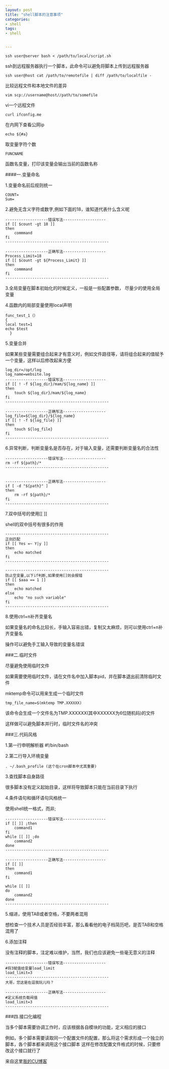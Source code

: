```yaml
---
layout: post
title: "shell脚本的注意事项"
categories:
- shell
tags:
- shell


---
```



    ssh user@server bash < /path/to/local/script.sh

ssh到远程服务器执行一个脚本，此命令可以避免将脚本上传到远程服务器

    ssh user@host cat /path/to/remotefile | diff /path/to/localfile -

比较远程文件和本地文件的差异

    vim scp://username@host//path/to/somefile

vi一个远程文件

    curl ifconfig.me

在内网下查看公网ip

    echo ${#a}

取变量字符个数

    FUNCNAME

函数名变量，打印该变量会输出当前的函数名称

####一.变量命名

1.变量命名前后规则统一

    COUNT=
    Sum=

2.避免无含义字符或数字,例如下面的18，谁知道代表什么含义呢 

    -------------------错误写法-------------------
    if [[ $count -gt 18 ]]
    then
        commmand
    fi
    ----------------------------------------------

    -------------------正确写法-------------------
    Process_Limit=18
    if [[ $count -gt ${Process_Limit} ]]
    then
        commmand
    fi
    ----------------------------------------------

3.全局变量在脚本初始化的时候定义，一般是一些配置参数， 尽量少的使用全局变量

4.函数内的局部变量使用local声明

    func_test_1（）
    {
    local test=1
    echo $test
      }

5.变量合并
  
  如果某些变量需要组合起来才有意义时，例如文件路径等，请将组合起来的值赋予一个变量，这样以后修改起来方便
  
    log_dir=/opt/log
    log_name=website.log
    -------------------错误写法-------------------
    if [[ ! -f ${log_dir}/mam/${log_name} ]]
    then
        touch ${log_dir}/mam/${log_name}
    fi
    ----------------------------------------------

    -------------------正确写法-------------------
    log_file=${log_dir}/${log_name}
    if [[ ! -f ${log_file} ]]
    then
        touch ${log_file}
    fi
    ----------------------------------------------

6.异常判断，判断变量名是否存在，对于输入变量，还需要判断变量名的合法性

    -------------------错误写法-------------------
    rm -rf ${path}/*
    ----------------------------------------------


    -------------------正确写法-------------------
    if [ -d "${path}" ]
    then
        rm -rf ${path}/*
    fi
    ----------------------------------------------

7.双中括号的使用[[ ]]
  
  shell的双中括号有很多的作用
  
    ----------------------------------------------
    正则匹配
    if [[ Yes =~ Y|y ]]
    then
        echo matched
    fi
    ----------------------------------------------

    ----------------------------------------------
    防止空变量,以下if判断,如果使用[]则会报错
    if [[ $aaa == 1 ]]
    then
        echo matched
    else
        echo "no such variable"
    fi
    ----------------------------------------------

8.使用ctrl+n补齐变量名
  
  如果变量名的命名比较长，手输入容易出错，复制又太麻烦，则可以使用ctrl+n补齐变量名
  
  操作可以避免手工输入导致的变量名错误

###二.临时文件

尽量避免使用临时文件

如果需要使用临时文件，请在文件名中加入脚本pid，并在脚本退出前清除临时文件

mktemp命令可以用来生成一个临时文件

`tmp_file_name=$(mktemp TMP.XXXXXX)`

该命令会生成一个文件名为TMP.XXXXXX(其中XXXXXX为6位随机码)的文件

这样做可以避免脚本并行时，临时文件名的冲突

###三.代码风格

1.第一行申明解析器
  #!/bin/bash

2.第二行导入环境变量

    . ~/.bash_profile (这个在cron脚本中尤其重要)

3.查找脚本自身路径
  
  很多脚本没有定义起始目录，这样将导致脚本只能在当前目录下执行

4.条件语句和循环语句风格统一
  
  使用shell统一格式，而非;

    -------------------错误写法-------------------
    if [[ ]] ;then
        command1
    fi
    while [[ ]] ;do
        command2
    done
    ----------------------------------------------

    -------------------正确写法-------------------
    if [[ ]]
    then
        command1
    fi

    while [[ ]]
    do
        command2
    done
    ----------------------------------------------

5.缩进，使用TAB或者空格，不要两者混用

想检查一个技术人员是否经验丰富，那么看看他的电子档简历吧，是否TAB和空格混用了

6.添加注释

  没有注释的脚本，注定难以维护，当然，我们也应该避免一些毫无意义的注释

    -------------------错误写法-------------------
    #将3赋值给变量load_limit
    load_limit=3
    ----------------------------------------------
    大哥，您这是在逗我玩儿吗？

    -------------------正确写法-------------------
    #定义系统负载阀值
    load_limit=3
    ----------------------------------------------

###四.接口化编程

当多个脚本需要协调工作时，应该根据各自模块的功能，定义相应的接口

例如，多个脚本需要读取同一个配置文件的配置，那么将这个需求形成一个独立的脚本，各个脚本都来调用这个接口脚本
这样在修改配置文件格式的时候，只要修改这个接口就行了

来自这里[我的CU博客](http://blog.chinaunix.net/uid-24566729-id-3967742.html)
